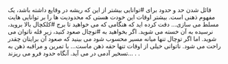 قائل شدن حد و حدود برای #توانایی بیشتر از این که ریشه در وقایع داشته باشد، یک مفهوم ذهنی است.
بیشتر اوقات این خودت هستی که محدودیت ها را بر توانایی هایت مسلط می سازی...
دقت کرده اید که هنگامی که می خواهید تا برج #کلکچال بالا بروید، نرسیده به آن خسته می شوید. اگر بخواهید به #توچال صعود کنید، زیر قله ناتوان می شوید. اما اگر توچال تنها میانه مسیر محسوب شود می بینید که صعود آن برایتان چقدر راحت می شود.
ناتوانی خیلی از اوقات تنها حقه ذهن ماست...
با تمرین و مراقبه ذهن به تسخیر آدمی در می آید. آنگاه حدود فرو می ریزند... .
.